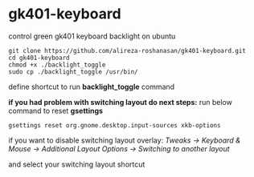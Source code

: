 # gk401-keyboard
control green gk401 keyboard backlight on ubuntu

    git clone https://github.com/alireza-roshanasan/gk401-keyboard.git
    cd gk401-keyboard
    chmod +x ./backlight_toggle
    sudo cp ./backlight_toggle /usr/bin/
define shortcut to run **backlight_toggle** command

**if you had problem with switching layout do next steps:**
run below command to reset **gsettings**

    gsettings reset org.gnome.desktop.input-sources xkb-options
if you want to disable switching layout overlay:
*Tweaks -> Keyboard & Mouse -> Additional Layout Options -> Switching to another layout*

and select your switching layout shortcut